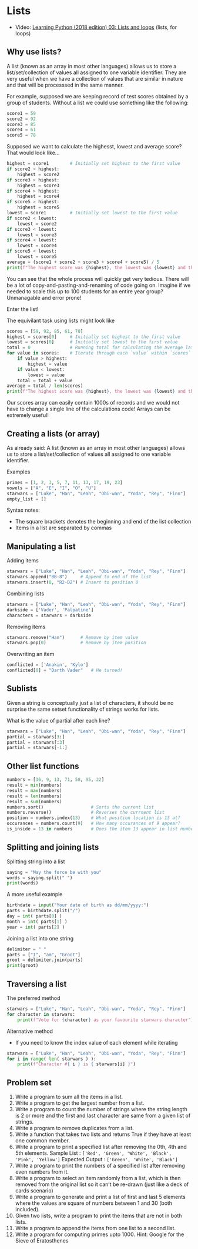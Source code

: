 # Lists

* Video: [Learning Python (2018 edition) 03: Lists and loops](https://www.youtube.com/watch?v=s3v0GtnyeWM) (lists, for loops)

## Why use lists?

A list (known as an array in most other languages) allows us to store a list/set/collection of values all assigned to one variable identifier. They are very useful when we have a collection of values that are similar in nature and that will be processsed in the same manner.

For example, supposed we are keeping record of test scores obtained by a group of students. Without a list we could use something like the following:

```python
score1 = 59
score2 = 92
score3 = 85
score4 = 61
score5 = 78
```

Supposed we want to calculate the highesst, lowest and average score? That would look like...

```python
highest = score1        # Initially set highest to the first value
if score2 > highest:
    highest = score2
if score3 > highest:
    highest = score3
if score4 > highest:
    highest = score4
if score5 > highest:
    highest = score5
lowest = score1         # Initially set lowest to the first value
if score2 < lowest:
    lowest = score2
if score3 < lowest:
    lowest = score3
if score4 < lowest:
    lowest = score4
if score5 < lowest:
    lowest = score5
average = (score1 + score2 + score3 + score4 + score5) / 5
print(f"The highest score was {highest}, the lowest was {lowest} and the average was {average}")
```

You can see that the whole process will quickly get very tedious. There will be a lot of copy-and-pasting-and-renaming of code going on. Imagine if we needed to scale this up to 100 students for an entire year group? Unmanagable and error prone!

Enter the list!

The equivilant task using lists might look like

```python
scores = [59, 92, 85, 61, 78]
highest = scores[0]     # Initially set highest to the first value
lowest = scores[0]      # Initially set lowest to the first value
total = 0               # Running total for calculating the average later
for value in scores:    # Iterate through each `value` within `scores`
    if value > highest:
        highest = value
    if value < lowest:
        lowest = value
    total = total + value
average = total / len(scores)
print(f"The highest score was {highest}, the lowest was {lowest} and the average was {average}")
```

Our scores array can easily contain 1000s of records and we would not have to change a single line of the calculations code! Arrays can be extremely useful!

## Creating a lists (or array)

As already said: A list (known as an array in most other languages) allows us to store a list/set/collection of values all assigned to one variable identifier.

Examples

```python
primes = [1, 2, 3, 5, 7, 11, 13, 17, 19, 23]
vowels = ["A", "E", "I", "O", "U"]
starwars = ["Luke", "Han", "Leah", "Obi-wan", "Yoda", "Rey", "Finn"]
empty_list = []
```

Syntax notes:

* The square brackets denotes the beginning and end of the list collection
* Items in a list are separated by commas

## Manipulating a list

Adding items

```python
starwars = ["Luke", "Han", "Leah", "Obi-wan", "Yoda", "Rey", "Finn"]
starwars.append("BB-8")     # Append to end of the list
starwars.insert(0, "R2-D2") # Insert to position 0
```

Combining lists

```python
starwars = ["Luke", "Han", "Leah", "Obi-wan", "Yoda", "Rey", "Finn"]
darkside = ['Vader', 'Palpatine']
characters = starwars + darkside
```

Removing items

```python
starwars.remove("Han")      # Remove by item value
starwars.pop(0)             # Remove by item position
```

Overwriting an item

```python
conflicted = ['Anakin', 'Kylo']
conflicted[0] = "Darth Vader"   # He turned!
```

## Sublists

Given a string is conceptually just a list of characters, it should be no surprise the same setset functionality of strings works for lists.

What is the value of partial after each line?

```python
starwars = ["Luke", "Han", "Leah", "Obi-wan", "Yoda", "Rey", "Finn"]
partial = starwars[3:]
partial = starwars[:3]
partial = starwars[-1:]
```

## Other list functions

```python
numbers = [36, 9, 13, 71, 58, 95, 22]
result = min(numbers)
result = max(numbers)
result = len(numbers)
result = sum(numbers)
numbers.sort()                  # Sorts the current list
numbers.reverse()               # Reverses the currnent list
position = numbers.index(13)    # What position location is 13 at?
occurances = numbers.count(9)   # How many occurances of 9 appear?
is_inside = 13 in numbers       # Does the item 13 appear in list numbers?
```

## Splitting and joining lists

Splitting string into a list

```python
saying = "May the force be with you"
words = saying.split(" ")
print(words)
```

A more useful example

```python
birthdate = input("Your date of birth as dd/mm/yyyy:")
parts = birthdate.split("/")
day = int( parts[0] )
month = int( parts[1] )
year = int( parts[2] )
```

Joining a list into one string

```python
delimiter = " "
parts = ["I", "am", "Groot"]
groot = delimiter.join(parts)
print(groot)
```

## Traversing a list

The preferred method

```python
starwars = ["Luke", "Han", "Leah", "Obi-wan", "Yoda", "Rey", "Finn"]
for character in starwars:
    print(f"Vote for {character} as your favourite starwars character")
```

Alternative method

* If you need to know the index value of each element while iterating

```python
starwars = ["Luke", "Han", "Leah", "Obi-wan", "Yoda", "Rey", "Finn"]
for i in range( len( starwars ) ):
    print(f"Character #{ i } is { starwars[i] }")
```

## Problem set

1. Write a program to sum all the items in a list.
2. Write a program to get the largest number from a list.
3. Write a program to count the number of strings where the string length is 2 or more and the first and last character are same from a given list of strings.
4. Write a program to remove duplicates from a list.
5. Write a function that takes two lists and returns True if they have at least one common member.
6. Write a program to print a specified list after removing the 0th, 4th and 5th elements. Sample List : `['Red', 'Green', 'White', 'Black', 'Pink', 'Yellow']` Expected Output : `['Green', 'White', 'Black']`
7. Write a program to print the numbers of a specified list after removing even numbers from it.
8. Write a program to select an item randomly from a list, which is then removed from the original list so it can’t be re-drawn (just like a deck of cards scenario)
9. Write a program to generate and print a list of first and last 5 elements where the values are square of numbers between 1 and 30 (both included).
10. Given two lists, write a program to print the items that are not in both lists.
11. Write a program to append the items from one list to a second list.
12. Write a program for computing primes upto 1000. Hint: Google for the Sieve of Eratosthenes
